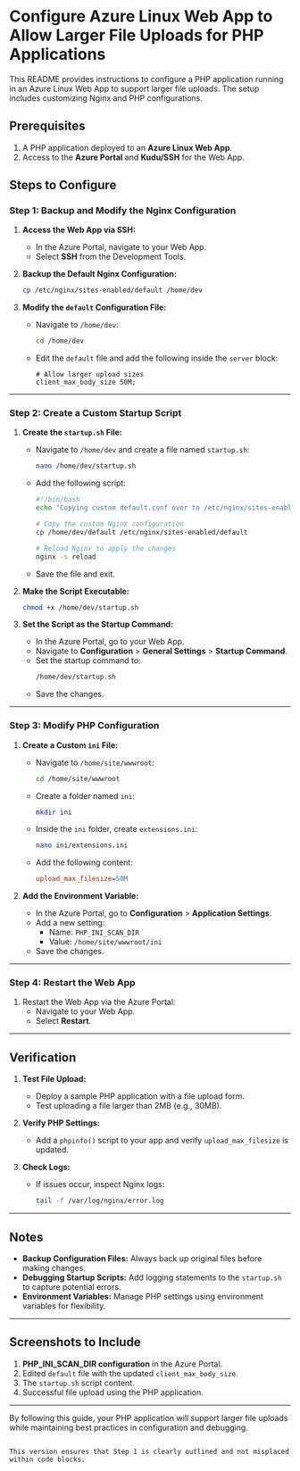 # Configure Azure Linux Web App to Allow Larger File Uploads for PHP Applications

This README provides instructions to configure a PHP application running in an Azure Linux Web App to support larger file uploads. The setup includes customizing Nginx and PHP configurations.


## Prerequisites

1. A PHP application deployed to an **Azure Linux Web App**.
2. Access to the **Azure Portal** and **Kudu/SSH** for the Web App.




## Steps to Configure

### Step 1: Backup and Modify the Nginx Configuration

1. **Access the Web App via SSH:**
   - In the Azure Portal, navigate to your Web App.
   - Select **SSH** from the Development Tools.

2. **Backup the Default Nginx Configuration:**
   ```bash
   cp /etc/nginx/sites-enabled/default /home/dev
   ```

3. **Modify the `default` Configuration File:**
   - Navigate to `/home/dev`:
     ```bash
     cd /home/dev
     ```
   - Edit the `default` file and add the following inside the `server` block:
     ```nginx
     # Allow larger upload sizes
     client_max_body_size 50M;
     ```

---

### Step 2: Create a Custom Startup Script

1. **Create the `startup.sh` File:**
   - Navigate to `/home/dev` and create a file named `startup.sh`:
     ```bash
     nano /home/dev/startup.sh
     ```
   - Add the following script:
     ```bash
     #!/bin/bash
     echo "Copying custom default.conf over to /etc/nginx/sites-enabled/default"

     # Copy the custom Nginx configuration
     cp /home/dev/default /etc/nginx/sites-enabled/default

     # Reload Nginx to apply the changes
     nginx -s reload
     ```
   - Save the file and exit.

2. **Make the Script Executable:**
   ```bash
   chmod +x /home/dev/startup.sh
   ```

3. **Set the Script as the Startup Command:**
   - In the Azure Portal, go to your Web App.
   - Navigate to **Configuration** > **General Settings** > **Startup Command**.
   - Set the startup command to:
     ```bash
     /home/dev/startup.sh
     ```
   - Save the changes.

---

### Step 3: Modify PHP Configuration

1. **Create a Custom `ini` File:**
   - Navigate to `/home/site/wwwroot`:
     ```bash
     cd /home/site/wwwroot
     ```
   - Create a folder named `ini`:
     ```bash
     mkdir ini
     ```
   - Inside the `ini` folder, create `extensions.ini`:
     ```bash
     nano ini/extensions.ini
     ```
   - Add the following content:
     ```ini
     upload_max_filesize=50M
     ```

2. **Add the Environment Variable:**
   - In the Azure Portal, go to **Configuration** > **Application Settings**.
   - Add a new setting:
     - Name: `PHP_INI_SCAN_DIR`
     - Value: `/home/site/wwwroot/ini`
   - Save the changes.

---

### Step 4: Restart the Web App

1. Restart the Web App via the Azure Portal:
   - Navigate to your Web App.
   - Select **Restart**.

---

## Verification

1. **Test File Upload:**
   - Deploy a sample PHP application with a file upload form.
   - Test uploading a file larger than 2MB (e.g., 30MB).

2. **Verify PHP Settings:**
   - Add a `phpinfo()` script to your app and verify `upload_max_filesize` is updated.

3. **Check Logs:**
   - If issues occur, inspect Nginx logs:
     ```bash
     tail -f /var/log/nginx/error.log
     ```

---

## Notes

- **Backup Configuration Files:** Always back up original files before making changes.
- **Debugging Startup Scripts:** Add logging statements to the `startup.sh` to capture potential errors.
- **Environment Variables:** Manage PHP settings using environment variables for flexibility.

---

## Screenshots to Include

1. **PHP_INI_SCAN_DIR configuration** in the Azure Portal.
2. Edited `default` file with the updated `client_max_body_size`.
3. The `startup.sh` script content.
4. Successful file upload using the PHP application.

---

By following this guide, your PHP application will support larger file uploads while maintaining best practices in configuration and debugging.
```

This version ensures that Step 1 is clearly outlined and not misplaced within code blocks.